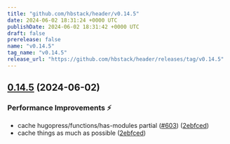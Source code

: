 ```yaml
---
title: "github.com/hbstack/header/v0.14.5"
date: 2024-06-02 18:31:24 +0000 UTC
publishDate: 2024-06-02 18:31:42 +0000 UTC
draft: false
prerelease: false
name: "v0.14.5"
tag_name: "v0.14.5"
release_url: "https://github.com/hbstack/header/releases/tag/v0.14.5"
---
```


## [0.14.5](https://github.com/hbstack/header/compare/v0.14.4...v0.14.5) (2024-06-02)


### Performance Improvements ⚡️

* cache hugopress/functions/has-modules partial ([#603](https://github.com/hbstack/header/issues/603)) ([2ebfced](https://github.com/hbstack/header/commit/2ebfced5c60d98b8b44b8b638151f317e735df8c))
* cache things as much as possible ([2ebfced](https://github.com/hbstack/header/commit/2ebfced5c60d98b8b44b8b638151f317e735df8c))
